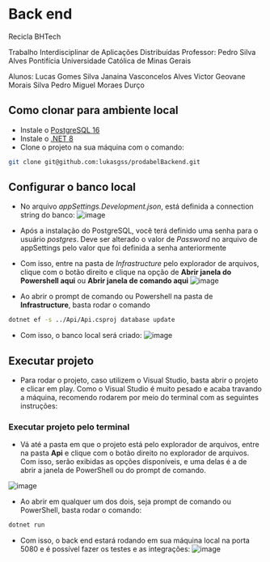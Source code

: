 # Back end
Recicla BHTech

Trabalho Interdisciplinar de Aplicações Distribuídas 
Professor: Pedro Silva Alves
Pontifícia Universidade Católica de Minas Gerais

Alunos:
Lucas Gomes Silva
Janaina Vasconcelos Alves
Victor Geovane Morais Silva
Pedro Miguel Moraes Durço


## Como clonar para ambiente local

- Instale o [PostgreSQL 16](https://www.postgresql.org/download/)
- Instale o [.NET 8](https://dotnet.microsoft.com/pt-br/download/dotnet/8.0)
- Clone o projeto na sua máquina com o comando:
```bash
git clone git@github.com:lukasgss/prodabelBackend.git
```

## Configurar o banco local

- No arquivo *appSettings.Development.json*, está definida a connection string do banco:
![image](https://github.com/lukasgss/prodabelBackend/assets/69154977/ea05ea89-781e-4e1c-b38f-2b297b7ffcbc)
- Após a instalação do PostgreSQL, você terá definido uma senha para o usuário *postgres*. Deve ser alterado o valor de *Password* no arquivo de appSettings pelo valor que foi definida a senha anteriormente
- Com isso, entre na pasta de *Infrastructure* pelo explorador de arquivos, clique com o botão direito e clique na opção de **Abrir janela do Powershell aqui** ou **Abrir janela de comando aqui**
![image](https://github.com/lukasgss/prodabelBackend/assets/69154977/be8e7b6d-201b-4434-96b4-7993f7ef948f)

- Ao abrir o prompt de comando ou Powershell na pasta de **Infrastructure**, basta rodar o comando
```bash
dotnet ef -s ../Api/Api.csproj database update
```
- Com isso, o banco local será criado:
![image](https://github.com/lukasgss/prodabelBackend/assets/69154977/3bff46ed-547a-4d5b-a735-1eb55b3f5442)



## Executar projeto

- Para rodar o projeto, caso utilizem o Visual Studio, basta abrir o projeto e clicar em play. Como o Visual Studio é muito pesado e acaba travando a máquina, recomendo rodarem por meio do terminal com as seguintes instruções:

### Executar projeto pelo terminal
- Vá até a pasta em que o projeto está pelo explorador de arquivos, entre na pasta **Api** e clique com o botão direito no explorador de arquivos. Com isso, serão exibidas as opções disponíveis, e uma delas é a de abrir a janela de PowerShell ou do prompt de comando.

![image](https://github.com/lukasgss/prodabelBackend/assets/69154977/995d11ad-d59e-4183-83c6-e1b301df2672)

- Ao abrir em qualquer um dos dois, seja prompt de comando ou PowerShell, basta rodar o comando:

```bash
dotnet run
```

- Com isso, o back end estará rodando em sua máquina local na porta 5080 e é possível fazer os testes e as integrações:
![image](https://github.com/lukasgss/prodabelBackend/assets/69154977/3aa0e930-1df8-4ac6-aee9-252c09638c26)

